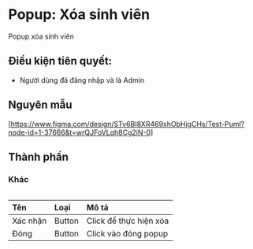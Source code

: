 # Popup: Xóa sinh viên
Popup xóa sinh viên 

## Điều kiện tiên quyết:

- Người dùng đã đăng nhập và là Admin

## Nguyên mẫu
[https://www.figma.com/design/STv6BI8XR469xhObHjgCHs/Test-Puml?node-id=1-37666&t=wrQJFoVLqh8Cg2iN-0]

## Thành phần


### Khác

<div style="overflow-x:auto">

| Tên      | Loại   | Mô tả                  |
| :------- | :----- | :--------------------- |
| Xác nhận | Button | Click để thực hiện xóa |
| Đóng     | Button | Click vào đóng popup   |

</div>

